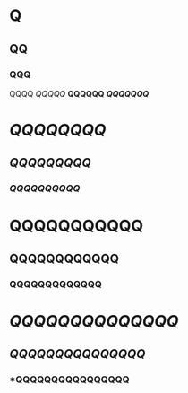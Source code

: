 # Q
## QQ
### QQQ
QQQQ
*QQQQQ*
**QQQQQQ**
***QQQQQQQ***
# *QQQQQQQQ*
## *QQQQQQQQQ*
### *QQQQQQQQQQ*
# **QQQQQQQQQQQ**
## **QQQQQQQQQQQQ**
### **QQQQQQQQQQQQQ**
# ***QQQQQQQQQQQQQQ***
## ***QQQQQQQQQQQQQQQ***
### ***QQQQQQQQQQQQQQQQ**

